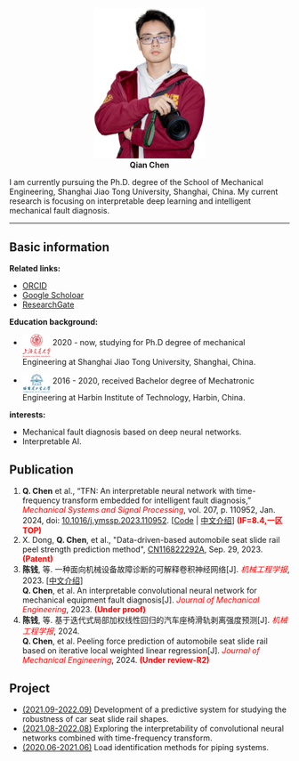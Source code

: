 <!-- # Homepage of Qian Chen -->

<div align='center'>
<img src="./images/DSC_4831_V1.png" width=200 alt="photo"/><br/>
<b>Qian Chen</b>
</div>

I am currently pursuing the Ph.D. degree of the School of Mechanical Engineering,
Shanghai Jiao Tong University, Shanghai, China. My current research is focusing on interpretable deep learning and intelligent mechanical fault diagnosis.

---

## Basic information

**Related links:**

* [ORCID](https://orcid.org/0000-0002-3094-5529)
* [Google Scholoar](https://scholar.google.com/citations?hl=en&user=YXvtdq4AAAAJ)
* [ResearchGate](https://www.researchgate.net/profile/Chen-Qian-66)


**Education background:**

* <img src="./images/SJTU.png" width=50 alt="profile"  align='middle'/> 2020 - now, studying for Ph.D degree of mechanical Engineering at Shanghai Jiao Tong University, Shanghai, China.

* <img src="./images/HIT.png" width=50 alt="profile" align='middle'/> 2016 - 2020,  received Bachelor degree of Mechatronic Engineering at Harbin Institute of Technology, Harbin, China.

**interests:**

* Mechanical fault diagnosis based on deep neural networks.
* Interpretable AI.

## Publication
 <!-- | Introduction -->
1. **Q. Chen** et al., “TFN: An interpretable neural network with time-frequency transform embedded for intelligent fault diagnosis,” <i><font color="red">Mechanical Systems and Signal Processing</font></i>, vol. 207, p. 110952, Jan. 2024, doi: [10.1016/j.ymssp.2023.110952](https://doi.org/10.1016/j.ymssp.2023.110952).  [[Code](https://github.com/ChenQian0618/TFN) \| [中文介绍](./publications/2024-MSSP-TFN-chinese.md)]  <strong><font color="red">(IF=8.4,一区TOP)</font></strong>
1. X. Dong, **Q. Chen**, et al., "Data-driven-based automobile seat slide rail peel strength prediction method", [CN116822292A](https://patents.google.com/patent/CN116822292A/en?oq=CN116822292A), Sep. 29, 2023. <strong><font color="red">(Patent)</font></strong>
1. **陈钱**, 等. 一种面向机械设备故障诊断的可解释卷积神经网络[J]. <i><font color="red">机械工程学报</font></i>, 2023. [[中文介绍](./publications/2024-机工报-ChirpletNN-chinese.md)] <br> **Q. Chen**, et al. An interpretable convolutional neural network for mechanical equipment fault diagnosis[J]. <i><font color="red">Journal of Mechanical Engineering</font></i>, 2023.  <strong><font color="red">(Under proof)</font></strong>
1. **陈钱**, 等. 基于迭代式局部加权线性回归的汽车座椅滑轨剥离强度预测[J]. <i><font color="red">机械工程学报</font></i>, 2024. <br>
**Q. Chen**, et al. Peeling force prediction of automobile seat slide rail based on iterative local weighted linear regression[J]. <i><font color="red">Journal of Mechanical Engineering</font></i>, 2024. <strong><font color="red">(Under review-R2)</font></strong>

## Project

* [(2021.09-2022.09)](./projects/202109_SlidePeelingForcePrediction.md) Development of a predictive system for studying the robustness of car seat slide rail shapes.
* [(2021.08-2022.08)](./projects/202108_TFN.md) Exploring the interpretability of convolutional neural networks combined with time-frequency transform.
* [(2020.06-2021.06)](./projects/202006_PipeLoadIdentification.md) Load identification methods for piping systems.

